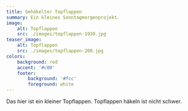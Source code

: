 ```yaml
---
title: Gehäkelter Topflappen
summary: Ein kleines Sonntagmorgenprojekt.
image:
    alt: Topflappen
    src: ./images/topflappen-1920.jpg
teaser_image:
    alt: Topflappen
    src: ./images/topflappen-200.jpg
colors:
    background: red
    accent: '#c00'
    footer:
        background: '#fcc'
        foreground: white
---
```

Das hier ist ein kleiner Topflappen. Topflappen häkeln ist nicht schwer.
